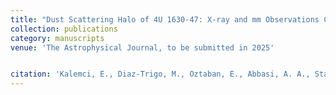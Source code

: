 ```yaml
---
title: "Dust Scattering Halo of 4U 1630-47: X-ray and mm Observations Constrain Source Distance"
collection: publications
category: manuscripts
venue: 'The Astrophysical Journal, to be submitted in 2025'


citation: 'Kalemci, E., Diaz-Trigo, M., Oztaban, E., Abbasi, A. A., Stanke, T., Tomsick, J. A., Maccarone, T. J., Nussbaum, E., Miller Jones, J., & Migliari, S. (to be submitted). Dust Scattering Halo of 4U 1630-47: X-ray and mm Observations Constrain Source Distance. The Astrophysical Journal (2025)'
---
```


